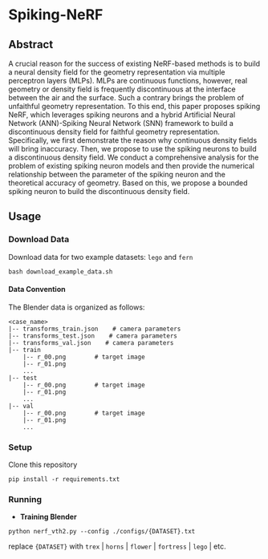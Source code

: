 # Spiking-NeRF

## Abstract
A crucial reason for the success of existing NeRF-based methods is to build a neural density field for the geometry representation via multiple perceptron layers (MLPs).
MLPs are continuous functions, however, real geometry or density field is frequently discontinuous at the interface between the air and the surface.
Such a contrary brings the problem of unfaithful geometry representation.
To this end, this paper proposes spiking NeRF, which leverages spiking neurons and a hybrid Artificial Neural Network (ANN)-Spiking Neural Network (SNN) framework to build a discontinuous density field for faithful geometry representation. Specifically, we first demonstrate the reason why continuous density fields will bring inaccuracy.
Then, we propose to use the spiking neurons to build a discontinuous density field.
We conduct a comprehensive analysis for the problem of existing spiking neuron models and then provide the numerical relationship between the parameter of the spiking neuron and the theoretical accuracy of geometry.
Based on this, we propose a bounded spiking neuron to build the discontinuous density field.
## Usage

### Download Data

Download data for two example datasets: `lego` and `fern`
```
bash download_example_data.sh
```

#### Data Convention

The Blender data is organized as follows:

```
<case_name>
|-- transforms_train.json    # camera parameters
|-- transforms_test.json    # camera parameters
|-- transforms_val.json    # camera parameters
|-- train
    |-- r_00.png        # target image
    |-- r_01.png
    ...
|-- test
    |-- r_00.png        # target image
    |-- r_01.png
    ...
|-- val
    |-- r_00.png        # target image
    |-- r_01.png
    ...
```

### Setup

Clone this repository

```shell
pip install -r requirements.txt
```

### Running

- **Training Blender**

```shell 
python nerf_vth2.py --config ./configs/{DATASET}.txt 
```

replace `{DATASET}` with `trex` | `horns` | `flower` | `fortress` | `lego` | etc.
